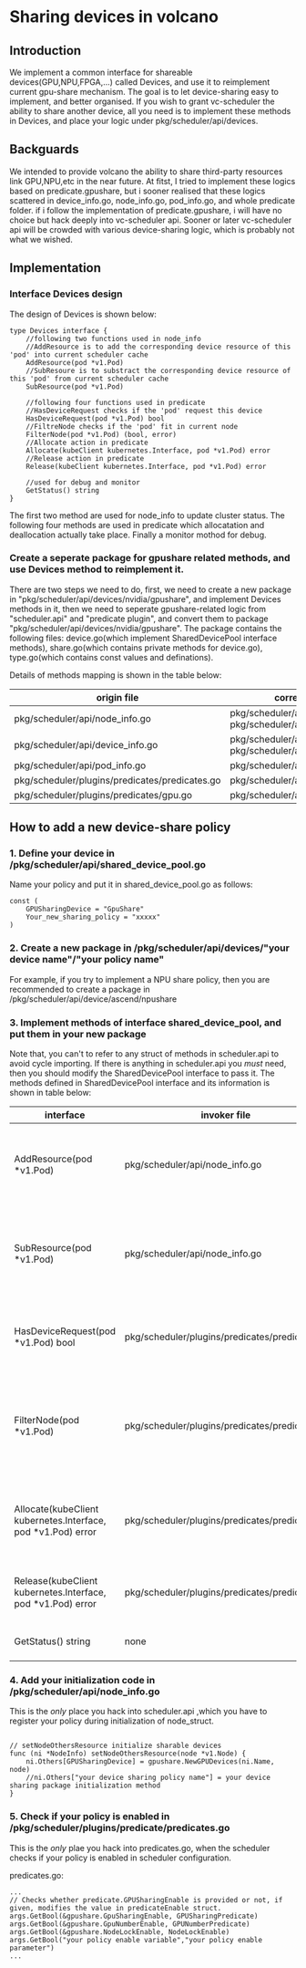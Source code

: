 # Sharing devices in volcano

## Introduction

We implement a common interface for shareable devices(GPU,NPU,FPGA,...) called Devices, and use it to reimplement current gpu-share mechanism. The goal is to let device-sharing easy to implement, and better organised. If you wish to grant vc-scheduler the ability to share another device, all you need is to implement these methods in Devices, and place your logic under pkg/scheduler/api/devices. 

## Backguards

We intended to provide volcano the ability to share third-party resources link GPU,NPU,etc in the near future. At fitst, I tried to implement these logics based on predicate.gpushare, but i sooner realised that these logics scattered in device_info.go, node_info.go, pod_info.go, and whole predicate folder. if i follow the implementation of predicate.gpushare, i will have no choice but hack deeply into vc-scheduler api. Sooner or later vc-scheduler api will be crowded with various device-sharing logic, which is probably not what we wished.

## Implementation

### Interface Devices design

The design of Devices is shown below:

```
type Devices interface {
	//following two functions used in node_info
	//AddResource is to add the corresponding device resource of this 'pod' into current scheduler cache
	AddResource(pod *v1.Pod)
	//SubResoure is to substract the corresponding device resource of this 'pod' from current scheduler cache
	SubResource(pod *v1.Pod)

	//following four functions used in predicate
	//HasDeviceRequest checks if the 'pod' request this device
	HasDeviceRequest(pod *v1.Pod) bool
	//FiltreNode checks if the 'pod' fit in current node
	FilterNode(pod *v1.Pod) (bool, error)
	//Allocate action in predicate
	Allocate(kubeClient kubernetes.Interface, pod *v1.Pod) error
	//Release action in predicate
	Release(kubeClient kubernetes.Interface, pod *v1.Pod) error

	//used for debug and monitor
	GetStatus() string
}
```

The first two method are used for node_info to update cluster status. The following four methods are used in predicate which allocatation and deallocation actually take place. Finally a monitor mothod for debug.

### Create a seperate package for gpushare related methods, and use Devices method to reimplement it.

There are two steps we need to do, first, we need to create a new package in "pkg/scheduler/api/devices/nvidia/gpushare", and implement Devices methods in it, then we need to seperate gpushare-related logic from "scheduler.api" and "predicate plugin", and convert them to package "pkg/scheduler/api/devices/nvidia/gpushare". The package contains the following files: device.go(which implement SharedDevicePool interface methods), share.go(which contains private methods for device.go), type.go(which contains const values and definations).

Details of methods mapping is shown in the table below:

| origin file | corresponding file(s) in new package |
| ------------- | ------------- |
| pkg/scheduler/api/node_info.go | pkg/scheduler/api/devices/nvidia/gpushare/device_info.go, pkg/scheduler/api/devices/nvidia/gpushare/share.go |
| pkg/scheduler/api/device_info.go | pkg/scheduler/api/devices/nvidia/gpushare/device_info.go, pkg/scheduler/api/devices/nvidia/gpushare/share.go |
| pkg/scheduler/api/pod_info.go | pkg/scheduler/api/devices/nvidia/gpushare/share.go |
| pkg/scheduler/plugins/predicates/predicates.go | pkg/scheduler/api/devices/nvidia/gpushare/device_info.go |
| pkg/scheduler/plugins/predicates/gpu.go | pkg/scheduler/api/devices/nvidia/gpushare/share.go |

## How to add a new device-share policy

### 1. Define your device in /pkg/scheduler/api/shared_device_pool.go

Name your policy and put it in shared_device_pool.go as follows:

```
const (
	GPUSharingDevice = "GpuShare"
	Your_new_sharing_policy = "xxxxx"
)
```

### 2. Create a new package in /pkg/scheduler/api/devices/"your device name"/"your policy name"

For example, if you try to implement a NPU share policy, then you are recommended to create a package in /pkg/scheduler/api/device/ascend/npushare

### 3. Implement methods of interface shared_device_pool, and put them in your new package

Note that, you can't to refer to any struct of methods in scheduler.api to avoid cycle importing. If there is anything in scheduler.api you *must* need, then you should modify the SharedDevicePool interface to pass it.
The methods defined in SharedDevicePool interface and its information is shown in table below:

| interface | invoker file | information |
| ------------- | ------------ | ------------- |
| AddResource(pod *v1.Pod) | pkg/scheduler/api/node_info.go | Add the 'pod' and its resources into scheduler cache |
| SubResource(pod *v1.Pod) | pkg/scheduler/api/node_info.go | Delete the 'pod' and substract its resources from scheduler cache |
| HasDeviceRequest(pod *v1.Pod) bool | pkg/scheduler/plugins/predicates/predicate.go | Check whether this 'pod' request a portion of this device |
| FilterNode(pod *v1.Pod)| pkg/scheduler/plugins/predicates/predicate.go | Check whether the portion of device this pod requests can fit in current node |
| Allocate(kubeClient kubernetes.Interface, pod *v1.Pod) error | pkg/scheduler/plugins/predicates/predicate.go | Allocate the portion of this device from the current node to this pod |
| Release(kubeClient kubernetes.Interface, pod *v1.Pod) error | pkg/scheduler/plugins/predicates/predicate.go | Dellocate the portion of this device from this pod |
| GetStatus() string | none | Used for debug and monitor | 

### 4. Add your initialization code in /pkg/scheduler/api/node_info.go

This is the *only* place you hack into scheduler.api ,which you have to register your policy during initialization of node_struct.

```

// setNodeOthersResource initialize sharable devices
func (ni *NodeInfo) setNodeOthersResource(node *v1.Node) {
	ni.Others[GPUSharingDevice] = gpushare.NewGPUDevices(ni.Name, node)
	//ni.Others["your device sharing policy name"] = your device sharing package initialization method
}

```

### 5. Check if your policy is enabled in /pkg/scheduler/plugins/predicate/predicates.go

This is the *only* plae you hack into predicates.go, when the scheduler checks if your policy is enabled in scheduler configuration.

predicates.go:

```
...
// Checks whether predicate.GPUSharingEnable is provided or not, if given, modifies the value in predicateEnable struct.
args.GetBool(&gpushare.GpuSharingEnable, GPUSharingPredicate)
args.GetBool(&gpushare.GpuNumberEnable, GPUNumberPredicate)
args.GetBool(&gpushare.NodeLockEnable, NodeLockEnable)
args.GetBool("your policy enable variable","your policy enable parameter")
...
```




